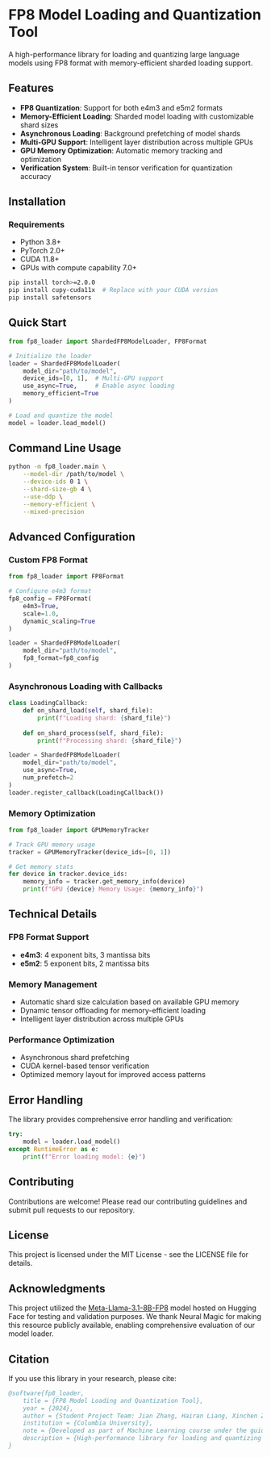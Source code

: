 # FP8 Model Loading and Quantization Tool

A high-performance library for loading and quantizing large language models using FP8 format with memory-efficient sharded loading support.

## Features

- **FP8 Quantization**: Support for both e4m3 and e5m2 formats
- **Memory-Efficient Loading**: Sharded model loading with customizable shard sizes
- **Asynchronous Loading**: Background prefetching of model shards
- **Multi-GPU Support**: Intelligent layer distribution across multiple GPUs
- **GPU Memory Optimization**: Automatic memory tracking and optimization
- **Verification System**: Built-in tensor verification for quantization accuracy

## Installation

### Requirements

- Python 3.8+
- PyTorch 2.0+
- CUDA 11.8+
- GPUs with compute capability 7.0+

```bash
pip install torch>=2.0.0
pip install cupy-cuda11x  # Replace with your CUDA version
pip install safetensors
```

## Quick Start

```python
from fp8_loader import ShardedFP8ModelLoader, FP8Format

# Initialize the loader
loader = ShardedFP8ModelLoader(
    model_dir="path/to/model",
    device_ids=[0, 1],  # Multi-GPU support
    use_async=True,     # Enable async loading
    memory_efficient=True
)

# Load and quantize the model
model = loader.load_model()
```

## Command Line Usage

```bash
python -m fp8_loader.main \
    --model-dir /path/to/model \
    --device-ids 0 1 \
    --shard-size-gb 4 \
    --use-ddp \
    --memory-efficient \
    --mixed-precision
```

## Advanced Configuration

### Custom FP8 Format

```python
from fp8_loader import FP8Format

# Configure e4m3 format
fp8_config = FP8Format(
    e4m3=True,
    scale=1.0,
    dynamic_scaling=True
)

loader = ShardedFP8ModelLoader(
    model_dir="path/to/model",
    fp8_format=fp8_config
)
```

### Asynchronous Loading with Callbacks

```python
class LoadingCallback:
    def on_shard_load(self, shard_file):
        print(f"Loading shard: {shard_file}")
        
    def on_shard_process(self, shard_file):
        print(f"Processing shard: {shard_file}")

loader = ShardedFP8ModelLoader(
    model_dir="path/to/model",
    use_async=True,
    num_prefetch=2
)
loader.register_callback(LoadingCallback())
```

### Memory Optimization

```python
from fp8_loader import GPUMemoryTracker

# Track GPU memory usage
tracker = GPUMemoryTracker(device_ids=[0, 1])

# Get memory stats
for device in tracker.device_ids:
    memory_info = tracker.get_memory_info(device)
    print(f"GPU {device} Memory Usage: {memory_info}")
```

## Technical Details

### FP8 Format Support

- **e4m3**: 4 exponent bits, 3 mantissa bits
- **e5m2**: 5 exponent bits, 2 mantissa bits

### Memory Management

- Automatic shard size calculation based on available GPU memory
- Dynamic tensor offloading for memory-efficient loading
- Intelligent layer distribution across multiple GPUs

### Performance Optimization

- Asynchronous shard prefetching
- CUDA kernel-based tensor verification
- Optimized memory layout for improved access patterns

## Error Handling

The library provides comprehensive error handling and verification:

```python
try:
    model = loader.load_model()
except RuntimeError as e:
    print(f"Error loading model: {e}")
```

## Contributing

Contributions are welcome! Please read our contributing guidelines and submit pull requests to our repository.

## License

This project is licensed under the MIT License - see the LICENSE file for details.

## Acknowledgments

This project utilized the [Meta-Llama-3.1-8B-FP8](https://huggingface.co/neuralmagic/Meta-Llama-3.1-8B-FP8) model hosted on Hugging Face for testing and validation purposes. We thank Neural Magic for making this resource publicly available, enabling comprehensive evaluation of our model loader.

## Citation

If you use this library in your research, please cite:

```bibtex
@software{fp8_loader,
    title = {FP8 Model Loading and Quantization Tool},
    year = {2024},
    author = {Student Project Team: Jian Zhang, Hairan Liang, Xinchen Zhang},
    institution = {Columbia University},
    note = {Developed as part of Machine Learning course under the guidance of Dr. Kaoutar El Maghraoui and IBM mentor Antoni Viros i Martin},
    description = {High-performance library for loading and quantizing large language models using FP8 format, developed as an educational project}
}
```